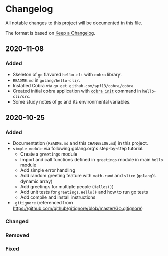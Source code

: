 # Changelog
All notable changes to this project will be documented in this file.

The format is based on [Keep a Changelog](https://keepachangelog.com/en/1.0.0/).

## 2020-11-08
### Added
- Skeleton of `go` flavored `hello-cli` with `cobra` library.
- `README.md` in `golang/hello-cli/`.
- Installed Cobra via `go get github.com/spf13/cobra/cobra`.
- Created initial cobra application with [`cobra init`](https://github.com/spf13/cobra/blob/master/cobra/README.md) command in `hello-cli/src`.
- Some study notes of `go` and its environmental variables.

## 2020-10-25
### Added
- Documentation (`README.md` and this `CHANGELOG.md`) in this project.
- `simple-module` via following golang.org's step-by-step tutorial.
  - Create a `greetings` module
  - Import and call functions defined in `greetings` module in main `hello` module
  - Add simple error handling
  - Add random greeting feature with `math.rand` and `slice` (`golang`'s dynamic array)
  - Add greetings for multiple people (`Hellos()`)
  - Add unit tests for `greetings.Hello()` and how to run go tests
  - Add compile and install instructions
- `.gitignore` (referenced from https://github.com/github/gitignore/blob/master/Go.gitignore)

### Changed


### Removed


### Fixed